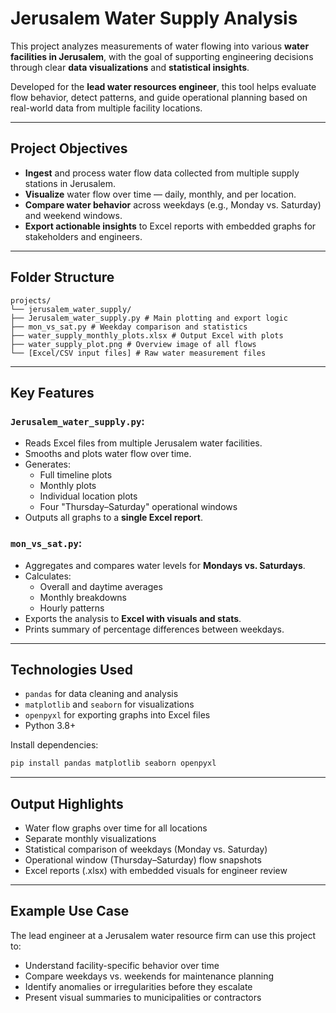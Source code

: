 #  Jerusalem Water Supply Analysis

This project analyzes measurements of water flowing into various **water facilities in Jerusalem**, with the goal of supporting engineering decisions through clear **data visualizations** and **statistical insights**.

Developed for the **lead water resources engineer**, this tool helps evaluate flow behavior, detect patterns, and guide operational planning based on real-world data from multiple facility locations.

---

##  Project Objectives

-  **Ingest** and process water flow data collected from multiple supply stations in Jerusalem.
-  **Visualize** water flow over time — daily, monthly, and per location.
-  **Compare water behavior** across weekdays (e.g., Monday vs. Saturday) and weekend windows.
- **Export actionable insights** to Excel reports with embedded graphs for stakeholders and engineers.

---

##  Folder Structure

```
projects/
└── jerusalem_water_supply/
├── Jerusalem_water_supply.py # Main plotting and export logic
├── mon_vs_sat.py # Weekday comparison and statistics
├── water_supply_monthly_plots.xlsx # Output Excel with plots
├── water_supply_plot.png # Overview image of all flows
└── [Excel/CSV input files] # Raw water measurement files
```

---

##  Key Features

### `Jerusalem_water_supply.py`:
- Reads Excel files from multiple Jerusalem water facilities.
- Smooths and plots water flow over time.
- Generates:
  - Full timeline plots
  - Monthly plots
  - Individual location plots
  - Four "Thursday–Saturday" operational windows
- Outputs all graphs to a **single Excel report**.

### `mon_vs_sat.py`:
- Aggregates and compares water levels for **Mondays vs. Saturdays**.
- Calculates:
  - Overall and daytime averages
  - Monthly breakdowns
  - Hourly patterns
- Exports the analysis to **Excel with visuals and stats**.
- Prints summary of percentage differences between weekdays.

---

##  Technologies Used

- `pandas` for data cleaning and analysis  
- `matplotlib` and `seaborn` for visualizations  
- `openpyxl` for exporting graphs into Excel files  
- Python 3.8+

Install dependencies:
```bash
pip install pandas matplotlib seaborn openpyxl
```

---

##  Output Highlights

- Water flow graphs over time for all locations
- Separate monthly visualizations
- Statistical comparison of weekdays (Monday vs. Saturday)
- Operational window (Thursday–Saturday) flow snapshots
- Excel reports (.xlsx) with embedded visuals for engineer review

---

##  Example Use Case

The lead engineer at a Jerusalem water resource firm can use this project to:

- Understand facility-specific behavior over time
- Compare weekdays vs. weekends for maintenance planning
- Identify anomalies or irregularities before they escalate
- Present visual summaries to municipalities or contractors
